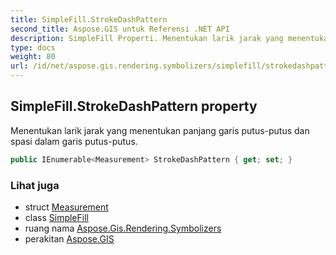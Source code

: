 ```yaml
---
title: SimpleFill.StrokeDashPattern
second_title: Aspose.GIS untuk Referensi .NET API
description: SimpleFill Properti. Menentukan larik jarak yang menentukan panjang garis putusputus dan spasi dalam garis putusputus.
type: docs
weight: 80
url: /id/net/aspose.gis.rendering.symbolizers/simplefill/strokedashpattern/
---
```

## SimpleFill.StrokeDashPattern property

Menentukan larik jarak yang menentukan panjang garis putus-putus dan spasi dalam garis putus-putus.

```csharp
public IEnumerable<Measurement> StrokeDashPattern { get; set; }
```

### Lihat juga

* struct [Measurement](../../../aspose.gis.rendering/measurement/)
* class [SimpleFill](../)
* ruang nama [Aspose.Gis.Rendering.Symbolizers](../../simplefill/)
* perakitan [Aspose.GIS](../../../)


